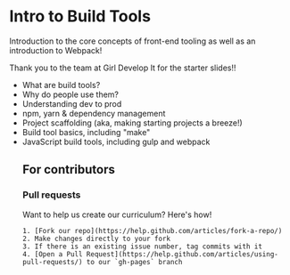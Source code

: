 # Intro to Build Tools

Introduction to the core concepts of front-end tooling as well as an introduction to Webpack!  

Thank you to the team at Girl Develop It for the starter slides!!

<ul>
<li>What are build tools?</li>
<li>Why do people use them?</li>
<li>Understanding dev to prod</li>
<li>npm, yarn & dependency management</li>
<li>Project scaffolding (aka, making starting projects a breeze!)</li>
<li>Build tool basics, including "make"</li>
<li>JavaScript build tools, including gulp and webpack</li>
 
 ## For contributors

  ### Pull requests

  Want to help us create our curriculum? Here's how!

    1. [Fork our repo](https://help.github.com/articles/fork-a-repo/)
    2. Make changes directly to your fork
    3. If there is an existing issue number, tag commits with it
    4. [Open a Pull Request](https://help.github.com/articles/using-pull-requests/) to our `gh-pages` branch
    

